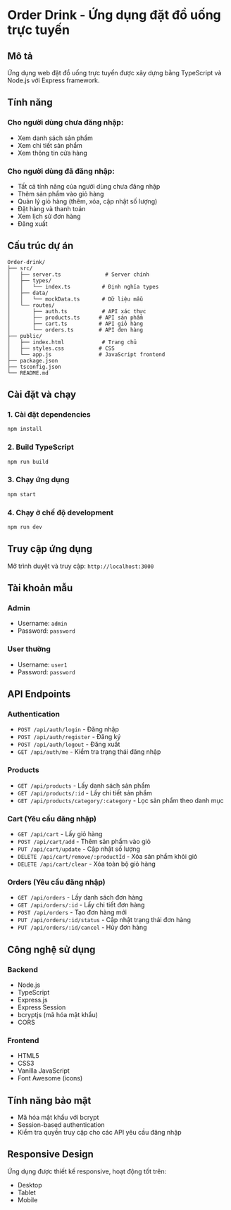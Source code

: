 # Order Drink - Ứng dụng đặt đồ uống trực tuyến

## Mô tả
Ứng dụng web đặt đồ uống trực tuyến được xây dựng bằng TypeScript và Node.js với Express framework.

## Tính năng

### Cho người dùng chưa đăng nhập:
- Xem danh sách sản phẩm
- Xem chi tiết sản phẩm
- Xem thông tin cửa hàng

### Cho người dùng đã đăng nhập:
- Tất cả tính năng của người dùng chưa đăng nhập
- Thêm sản phẩm vào giỏ hàng
- Quản lý giỏ hàng (thêm, xóa, cập nhật số lượng)
- Đặt hàng và thanh toán
- Xem lịch sử đơn hàng
- Đăng xuất

## Cấu trúc dự án

```
Order-drink/
├── src/
│   ├── server.ts              # Server chính
│   ├── types/
│   │   └── index.ts          # Định nghĩa types
│   ├── data/
│   │   └── mockData.ts       # Dữ liệu mẫu
│   └── routes/
│       ├── auth.ts           # API xác thực
│       ├── products.ts      # API sản phẩm
│       ├── cart.ts          # API giỏ hàng
│       └── orders.ts        # API đơn hàng
├── public/
│   ├── index.html            # Trang chủ
│   ├── styles.css           # CSS
│   └── app.js               # JavaScript frontend
├── package.json
├── tsconfig.json
└── README.md
```

## Cài đặt và chạy

### 1. Cài đặt dependencies
```bash
npm install
```

### 2. Build TypeScript
```bash
npm run build
```

### 3. Chạy ứng dụng
```bash
npm start
```

### 4. Chạy ở chế độ development
```bash
npm run dev
```

## Truy cập ứng dụng
Mở trình duyệt và truy cập: `http://localhost:3000`

## Tài khoản mẫu

### Admin
- Username: `admin`
- Password: `password`

### User thường
- Username: `user1`
- Password: `password`

## API Endpoints

### Authentication
- `POST /api/auth/login` - Đăng nhập
- `POST /api/auth/register` - Đăng ký
- `POST /api/auth/logout` - Đăng xuất
- `GET /api/auth/me` - Kiểm tra trạng thái đăng nhập

### Products
- `GET /api/products` - Lấy danh sách sản phẩm
- `GET /api/products/:id` - Lấy chi tiết sản phẩm
- `GET /api/products/category/:category` - Lọc sản phẩm theo danh mục

### Cart (Yêu cầu đăng nhập)
- `GET /api/cart` - Lấy giỏ hàng
- `POST /api/cart/add` - Thêm sản phẩm vào giỏ
- `PUT /api/cart/update` - Cập nhật số lượng
- `DELETE /api/cart/remove/:productId` - Xóa sản phẩm khỏi giỏ
- `DELETE /api/cart/clear` - Xóa toàn bộ giỏ hàng

### Orders (Yêu cầu đăng nhập)
- `GET /api/orders` - Lấy danh sách đơn hàng
- `GET /api/orders/:id` - Lấy chi tiết đơn hàng
- `POST /api/orders` - Tạo đơn hàng mới
- `PUT /api/orders/:id/status` - Cập nhật trạng thái đơn hàng
- `PUT /api/orders/:id/cancel` - Hủy đơn hàng

## Công nghệ sử dụng

### Backend
- Node.js
- TypeScript
- Express.js
- Express Session
- bcryptjs (mã hóa mật khẩu)
- CORS

### Frontend
- HTML5
- CSS3
- Vanilla JavaScript
- Font Awesome (icons)

## Tính năng bảo mật
- Mã hóa mật khẩu với bcrypt
- Session-based authentication
- Kiểm tra quyền truy cập cho các API yêu cầu đăng nhập

## Responsive Design
Ứng dụng được thiết kế responsive, hoạt động tốt trên:
- Desktop
- Tablet
- Mobile
